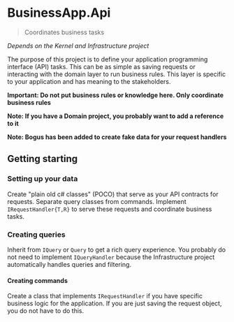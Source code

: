 # BusinessApp.Api
> Coordinates business tasks

_Depends on the Kernel and Infrastructure project_

The purpose of this project is to define your application programming
interface (API) tasks. This can be as simple as saving requests or interacting
with the domain layer to run business rules. This layer is specific to your
application and has meaning to the stakeholders.

__Important: Do not put business rules or knowledge here. Only coordinate business rules__

__Note: If you have a Domain project, you probably want to add a reference to it__

__Note: Bogus has been added to create fake data for your request handlers__

## Getting starting

### Setting up your data
Create "plain old c# classes" (POCO) that serve as your API contracts for requests.
Separate query classes from commands. Implement `IRequestHandler{T,R}` to serve
these requests and coordinate business tasks.

### Creating queries
Inherit from `IQuery` or `Query` to get a rich query experience. You probably do
not need to implement `IQueryHandler` because the Infrastructure project
automatically handles queries and filtering.

#### Creating commands
Create a class that implements `IRequestHandler` if you have specific business
logic for the application. If you are just saving the request object, you do not
have to do this.
